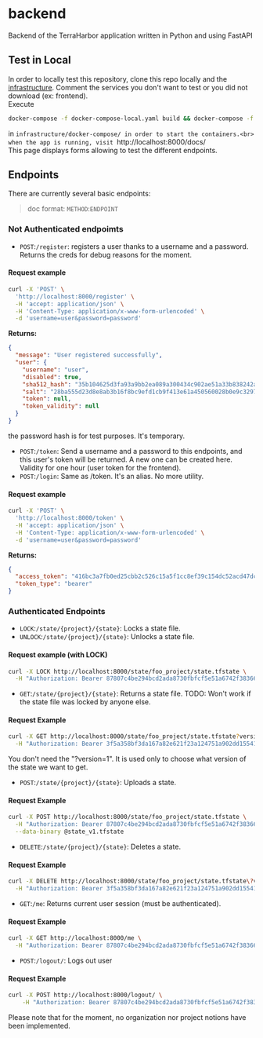 # backend
Backend of the TerraHarbor application written in Python and using FastAPI

## Test in Local

In order to locally test this repository, clone this repo locally and the [infrastructure](https://github.com/terraharbor/infrastructure). Comment the services you don't want to test or you did not download (ex: frontend). <br>
Execute
```zsh
docker-compose -f docker-compose-local.yaml build && docker-compose -f docker-compose-local.yaml up
```
in `infrastructure/docker-compose/ in order to start the containers.<br>
when the app is running, visit `http://localhost:8000/docs/<br>
This page displays forms allowing to test the different endpoints.

## Endpoints

There are currently several basic endpoints:

> doc format: `METHOD`:`ENDPOINT`

### Not Authenticated endpoimts

* `POST`:`/register`: registers a user thanks to a username and a password. Returns the creds for debug reasons for the moment.

#### Request example
```zsh
curl -X 'POST' \
  'http://localhost:8000/register' \
  -H 'accept: application/json' \
  -H 'Content-Type: application/x-www-form-urlencoded' \
  -d 'username=user&password=password'
```
**Returns:**

```json
{
  "message": "User registered successfully",
  "user": {
    "username": "user",
    "disabled": true,
    "sha512_hash": "35b104625d3fa93a9bb2ea089a300434c902ae51a33b838242a3aa0eb6ea3a6e86c973c1a09088b7489ec39adf21ce3baf9f1aaaf05a265f01882fba4d904f06",
    "salt": "28ba555d23d8e8ab3b16f8bc9efd1cb9f413e61a450560028b0e9c3297ff39d3",
    "token": null,
    "token_validity": null
  }
}
```
the password hash is for test purposes. It's temporary.

* `POST`:`/token`: Send a username and a password to this endpoints, and this user's token will be returned. A new one can be created here. Validity for one hour (user token for the frontend).
* `POST`:`/login`: Same as /token. It's an alias. No more utility.

#### Request example

```zsh
curl -X 'POST' \
  'http://localhost:8000/token' \
  -H 'accept: application/json' \
  -H 'Content-Type: application/x-www-form-urlencoded' \
  -d 'username=user&password=password'
```

**Returns:**

```json
{
  "access_token": "416bc3a7fb0ed25cbb2c526c15a5f1cc8ef39c154dc52acd47dcd4b68b5ce4cf",
  "token_type": "bearer"
}
```

### Authenticated Endpoints

* `LOCK`:`/state/{project}/{state}`: Locks a state file.
* `UNLOCK`:`/state/{project}/{state}`: Unlocks a state file.

#### Request example (with LOCK)

```zsh
curl -X LOCK http://localhost:8000/state/foo_project/state.tfstate \
  -H "Authorization: Bearer 87807c4be294bcd2ada8730fbfcf5e51a6742f3836650e5741f188d80e29a95a"
```

* `GET`:`/state/{project}/{state}`: Returns a state file. TODO: Won't work if the state file was locked by anyone else.

#### Request Example

```zsh
curl -X GET http://localhost:8000/state/foo_project/state.tfstate?version=1 \
  -H "Authorization: Bearer 3f5a358bf3da167a82e621f23a124751a902dd15541efb4aa551abeec96ee21f"
```

You don't need the "?version=1". It is used only to choose what version of the state we want to get.

* `POST`:`/state/{project}/{state}`: Uploads a state.

#### Request Example
```zsh
curl -X POST http://localhost:8000/state/foo_project/state.tfstate \
  -H "Authorization: Bearer 87807c4be294bcd2ada8730fbfcf5e51a6742f3836650e5741f188d80e29a95a" \
  --data-binary @state_v1.tfstate
```

* `DELETE`:`/state/{project}/{state}`: Deletes a state.

#### Request Example

```zsh
curl -X DELETE http://localhost:8000/state/foo_project/state.tfstate\?version=1 \
  -H "Authorization: Bearer 3f5a358bf3da167a82e621f23a124751a902dd15541efb4aa551abeec96ee21f"
```

* `GET`:`/me`: Returns current user session (must be authenticated).

#### Request Example
```zsh
curl -X GET http://localhost:8000/me \
  -H "Authorization: Bearer 87807c4be294bcd2ada8730fbfcf5e51a6742f3836650e5741f188d80e29a95a"
```

* `POST`:`/logout/`: Logs out user

#### Request Example

```zsh
curl -X POST http://localhost:8000/logout/ \
    -H "Authorization: Bearer 87807c4be294bcd2ada8730fbfcf5e51a6742f3836650e5741f188d80e29a95a"
```

Please note that for the moment, no organization nor project notions have been implemented.
